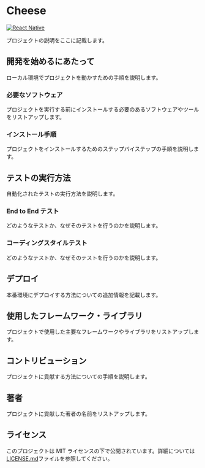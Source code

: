 # Cheese

[![React Native](https://img.shields.io/badge/react%20native-v0.64.0-blue.svg)](https://facebook.github.io/react-native/)

プロジェクトの説明をここに記載します。

## 開発を始めるにあたって

ローカル環境でプロジェクトを動かすための手順を説明します。

### 必要なソフトウェア

プロジェクトを実行する前にインストールする必要のあるソフトウェアやツールをリストアップします。

### インストール手順

プロジェクトをインストールするためのステップバイステップの手順を説明します。

## テストの実行方法

自動化されたテストの実行方法を説明します。

### End to End テスト

どのようなテストか、なぜそのテストを行うのかを説明します。

### コーディングスタイルテスト

どのようなテストか、なぜそのテストを行うのかを説明します。

## デプロイ

本番環境にデプロイする方法についての追加情報を記載します。

## 使用したフレームワーク・ライブラリ

プロジェクトで使用した主要なフレームワークやライブラリをリストアップします。

## コントリビューション

プロジェクトに貢献する方法についての手順を説明します。

## 著者

プロジェクトに貢献した著者の名前をリストアップします。

## ライセンス

このプロジェクトは MIT ライセンスの下で公開されています。詳細については[LICENSE.md](LICENSE.md)ファイルを参照してください。
